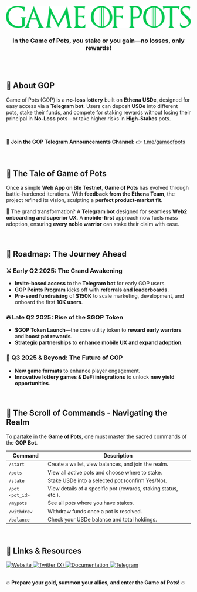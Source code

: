 </br>
</br>

<div align="center">

![GOP Logo](/public/gop-green.png) </br>

### **In the Game of Pots, you stake or you gain—no losses, only rewards!**

</div>

</br>
</br>

## 🌟 About GOP

Game of Pots (GOP) is a **no-loss lottery** built on **Ethena USDe**, designed for easy access via a **Telegram bot**. Users can deposit **USDe** into different pots, stake their funds, and compete for staking rewards without losing their principal in **No-Loss** pots—or take higher risks in **High-Stakes** pots.

</br>

📢 **Join the GOP Telegram Announcements Channel:**
👉 [t.me/gameofpots](https://t.me/+vuy2WgghLUwyNTU1)

</br>

## 📜 The Tale of Game of Pots

Once a simple **Web App on Ble Testnet**, **Game of Pots** has evolved through battle-hardened iterations. With **feedback from the Ethena Team**, the project refined its vision, sculpting a **perfect product-market fit**.

🏰 The grand transformation? A **Telegram bot** designed for seamless **Web2 onboarding and superior UX**. A **mobile-first** approach now fuels mass adoption, ensuring **every noble warrior** can stake their claim with ease.

</br>

## 📍 Roadmap: The Journey Ahead

### ⚔️ Early Q2 2025: The Grand Awakening

- **Invite-based access** to the **Telegram bot** for early GOP users.
- **GOP Points Program** kicks off with **referrals and leaderboards**.
- **Pre-seed fundraising** of **$150K** to scale marketing, development, and onboard the first **10K users**.

### 🔥 Late Q2 2025: Rise of the $GOP Token

- **$GOP Token Launch**—the core utility token to **reward early warriors** and **boost pot rewards**.
- **Strategic partnerships** to **enhance mobile UX and expand adoption**.

### 🚀 Q3 2025 & Beyond: The Future of GOP

- **New game formats** to enhance player engagement.
- **Innovative lottery games & DeFi integrations** to unlock **new yield opportunities**.

</br>

## 📜 The Scroll of Commands - Navigating the Realm

To partake in the **Game of Pots**, one must master the sacred commands of the **GOP Bot**.

| Command         | Description                                                     |
| --------------- | --------------------------------------------------------------- |
| `/start`        | Create a wallet, view balances, and join the realm.             |
| `/pots`         | View all active pots and choose where to stake.                 |
| `/stake`        | Stake USDe into a selected pot (confirm Yes/No).                |
| `/pot <pot_id>` | View details of a specific pot (rewards, staking status, etc.). |
| `/mypots`       | See all pots where you have stakes.                             |
| `/withdraw`     | Withdraw funds once a pot is resolved.                          |
| `/balance`      | Check your USDe balance and total holdings.                     |

</br>

## 🔗 Links & Resources

<div >
  <a href="https://www.gameofpots.fun/" target="_blank">
    <img src="https://img.shields.io/badge/🌐%20Website-%230A74DA.svg?&style=for-the-badge&logo=google-chrome&logoColor=white" alt="Website">
  </a>
  <a href="https://x.com/gopdotfun" target="_blank">
    <img src="https://img.shields.io/badge/🐦%20X-%23181717.svg?&style=for-the-badge&logo=x&logoColor=white" alt="Twitter (X)">
  </a>
  <a href="https://docs.gameofpots.fun/introduction" target="_blank">
    <img src="https://img.shields.io/badge/📜%20Docs-%235C6BC0.svg?&style=for-the-badge&logo=read-the-docs&logoColor=white" alt="Documentation">
  </a>
  <a href="https://t.me/+vuy2WgghLUwyNTU1" target="_blank">
    <img src="https://img.shields.io/badge/📢%20Telegram-%2326A5E4.svg?&style=for-the-badge&logo=telegram&logoColor=white" alt="Telegram">
  </a>
</div>

</br>

🔥 **Prepare your gold, summon your allies, and enter the Game of Pots!** 🔥

